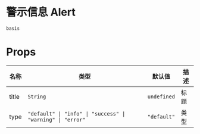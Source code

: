 # 警示信息 Alert

```demo
basis
```

# Props

| 名称  | 类型                                                       | 默认值      | 描述 |
| ----- | ---------------------------------------------------------- | ----------- | ---- |
| title | `String`                                                   | `undefined` | 标题 |
| type  | `"default" \| "info" \| "success" \| "warning" \| "error"` | `"default"` | 类型 |
